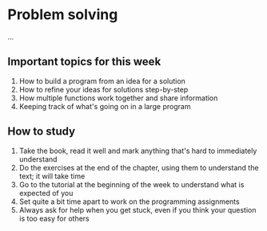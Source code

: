 # Problem solving

...

## Important topics for this week

1. How to build a program from an idea for a solution
2. How to refine your ideas for solutions step-by-step
3. How multiple functions work together and share information
4. Keeping track of what's going on in a large program

## How to study

1. Take the book, read it well and mark anything that's hard to immediately understand
2. Do the exercises at the end of the chapter, using them to understand the text; it will take time
3. Go to the tutorial at the beginning of the week to understand what is expected of you
4. Set quite a bit time apart to work on the programming assignments
5. Always ask for help when you get stuck, even if you think your question is too easy for others
